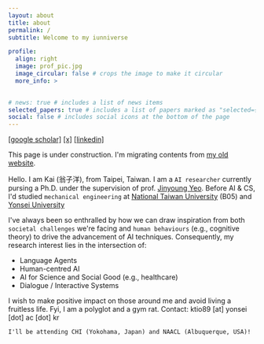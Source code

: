```yaml
---
layout: about
title: about
permalink: /
subtitle: Welcome to my iunniverse

profile:
  align: right
  image: prof_pic.jpg
  image_circular: false # crops the image to make it circular
  more_info: >
    

# news: true # includes a list of news items
selected_papers: true # includes a list of papers marked as "selected={true}"
social: false # includes social icons at the bottom of the page
---
```

[[google scholar]](https://scholar.google.com/citations?user=xF6qLHsAAAAJ&hl=en)  [[x]](https://x.com/kaiiunnong)  [[linkedin]](https://www.linkedin.com/in/ktio89/)

This page is under construction. I'm migrating contents from [my old website](https://ktio89.weebly.com/).

Hello. I am Kai (翁子洋), from Taipei, Taiwan. I am a `AI researcher` currently pursing a Ph.D. under the supervision of prof. [Jinyoung Yeo](https://jinyeo.weebly.com/). ​​Before AI & CS, I'd studied `mechanical engineering` at [National Taiwan University](https://www.ntu.edu.tw/english/about/about.html) (B05) and [Yonsei University](https://www.yonsei.ac.kr/en_sc/index.jsp)

I've always been so enthralled by how we can draw inspiration from both `societal challenges` we're facing and `human behaviours` (e.g., cognitive theory) to drive the advancement of AI techniques. Consequently, my research interest lies in the intersection of:
* Language Agents
* Human-centred AI
* AI for Science and Social Good (e.g., healthcare)
* Dialogue / Interactive Systems

I wish to make positive impact on those around me and avoid living a fruitless life.
Fyi, I am a polyglot and a gym rat. Contact: ​ktio89 [at] yonsei [dot] ac [dot] kr

```
I'll be attending CHI (Yokohama, Japan) and NAACL (Albuquerque, USA)!
```